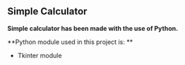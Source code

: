## Simple Calculator

**Simple calculator has been made with the use of Python.**

**Python module used in this project is: **
- Tkinter module
